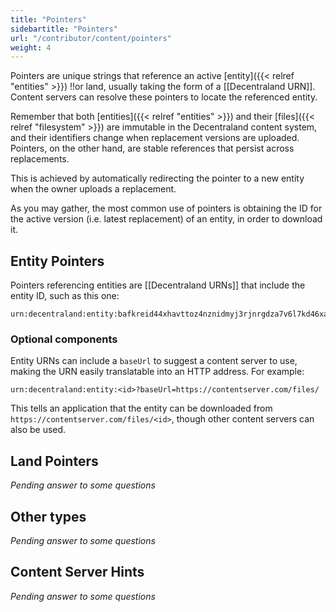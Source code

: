 ```yaml
---
title: "Pointers"
sidebartitle: "Pointers"
url: "/contributor/content/pointers"
weight: 4
---
```


Pointers are unique strings that reference an active [entity]({{< relref "entities" >}}) !!or land, usually taking the form of a [[Decentraland URN]]. Content servers can resolve these pointers to locate the referenced entity.

Remember that both [entities]({{< relref "entities" >}}) and their [files]({{< relref "filesystem" >}}) are immutable in the Decentraland content system, and their identifiers change when replacement versions are uploaded. Pointers, on the other hand, are stable references that persist across replacements.

This is achieved by automatically redirecting the pointer to a new entity when the owner uploads a replacement.

As you may gather, the most common use of pointers is obtaining the ID for the active version (i.e. latest replacement) of an entity, in order to download it.

## Entity Pointers

Pointers referencing entities are [[Decentraland URNs]] that include the entity ID, such as this one:

```
urn:decentraland:entity:bafkreid44xhavttoz4nznidmyj3rjnrgdza7v6l7kd46xajleor5lmsxfm
```

### Optional components

Entity URNs can include a `baseUrl` to suggest a content server to use, making the URN easily translatable into an HTTP address. For example:

```
urn:decentraland:entity:<id>?baseUrl=https://contentserver.com/files/
```

This tells an application that the entity can be downloaded from `https://contentserver.com/files/<id>`, though other content servers can also be used.


## Land Pointers

_Pending answer to some questions_

## Other types

_Pending answer to some questions_

## Content Server Hints

_Pending answer to some questions_

